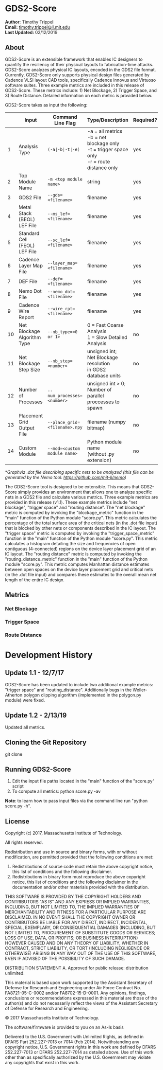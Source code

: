 # GDS2-Score

**Author:**			Timothy Trippel <br>
**Email:**			timothy.trippel@ll.mit.edu <br>
**Last Updated:**	02/12/2019 <br>

## About

GDS2-Score is an extensible framework that enables IC designers to quantify the resiliency of their physical layouts to fabrication-time attacks. GDS2-Score analyzes physical IC layouts, encoded in the GDS2 file format. Currently, GDS2-Score only supports physical design files generated by Cadence VLSI layout CAD tools, specifically Cadence Innovus and Virtuoso software suites. Three example metrics are included in this release of GDS2-Score. These metrics include: 1) Net Blockage, 2) Trigger Space, and 3) Route Distance. Detailed information on each metric is provided below.

GDS2-Score takes as input the following:

|    | Input                         | Command Line Flag             | Type/Description                                                                                                                     | Required? | Default |
|----|-------------------------------|-------------------------------|--------------------------------------------------------------------------------------------------------------------------------------|-----------|---------|
| 1  | Analysis Type                 | `(-a\|-b\|-t\|-e)`               | -a = all metrics<br> -b = net blockage only<br> -t = trigger space only<br> -r = route distance only | yes       | none    |
| 2  | Top Module Name               | `-m <top module name>`        | string                                                                                                                               | yes       | none    |
| 3  | GDS2 File                     | `--gds=<filename>`            | filename                                                                                                                             | yes       | none    |
| 4  | Metal Stack (BEOL) LEF File   | `--ms_lef=<filename>`         | filename                                                                                                                             | yes       | none    |
| 5  | Standard Cell (FEOL) LEF File | `--sc_lef=<filename>`         | filename                                                                                                                             | yes       | none    |
| 6  | Cadence Layer Map File        | `--layer_map=<filename>`      | filename                                                                                                                             | yes       | none    |
| 7  | DEF File                      | `--def=<filename>`            | filename                                                                                                                             | yes       | none    |
| 8  | Nemo Dot File                 | `--nemo_dot=<filename>`       | filename                                                                                                                             | yes       | none    |
| 9  | Cadence Wire Report           | `--wire_rpt=<filename>`       | filename                                                                                                                             | yes       | none    |
| 10 | Net Blockage Algorithm Type   | `--nb_type=<0 or 1>`          | 0 = Fast Coarse Analysis<br> 1 = Slow Detailed Analysis                                                                              | no        | 1       |
| 11 | Net Blockage Step Size        | `--nb_step=<number>`          | unsigned int;<br> Net Blockage resolution<br> in GDS2 database units                                                                 | no        | 1       |
| 12 | Number of Processes           | `--num_processes=<number>`    | unsigned int > 0;<br> Number of parallel<br>  proccesses to spawn                                                                    | no        | 1       |
| 13 | Placement Grid Output File    | `--place_grid=<filename>.npy` | filename (numpy bitmap)                                                                                                              | no        | NULL    |
| 14 | Custom Module                 | `--mod=<custom module name>`  | Python module name<br> (without .py extension)                                                                                       | no        | NULL    |

\**Graphviz .dot file describing specific nets to be analyzed (this file can be generated by the Nemo tool: https://github.com/mit-ll/nemo)*

The GDS2-Score tool is designed to be extensible. This means that GDS2-Score simply provides an environment that allows one to analyze specific nets in a GDS2 file and calculate various metrics. Three example metrics are provided in this release (v1.1). These example metrics include "net blockage", "trigger space" and "routing distance". The "net blockage" metric is computed by invoking the "blockage_metric" function in the "main" function of the Python module "score.py". This metric calculates the percentage of the total surface area of the critical nets (in the .dot file input) that is blocked by other nets or components described in the IC layout. The "trigger space" metric is computed by invoking the "trigger_space_metric" function in the "main" function of the Python module "score.py". This metric calculates a histogram detailing the size and frequencies of open contiguous (4-connected) regions on the device layer placement grid of an IC layout. The "routing distance" metric is computed by invoking the "routing_distance_metric" function in the "main" function of the Python module "score.py". This metric computes Manhattan distance estimates between open spaces on the device layer placement grid and critical nets (in the .dot file input) and compares these estimates to the overall mean net length of the entire IC design.

## Metrics

### Net Blockage
### Trigger Space
### Route Distance

# Development History

## Update 1.1 - 12/7/17
GDS2-Score has been updated to include two additional example metrics: "trigger space" and "routing_distance". Additionally bugs in the Weiler-Atherton polygon clipping algorithm (implemented in the polygon.py module) were fixed.

## Update 1.2 - 2/13/19
Updated all metrics.

## Cloning the Git Repository
git clone <GDS2-Score Repository URL>

## Running GDS2-Score

1. Edit the input file paths located in the "main" function of the "score.py" script
2. To compute all metrics: python score.py -av 

**Note**: to learn how to pass input files via the command line run "python score.py -h".

## License
Copyright (c) 2017, Massachusetts Institute of Technology.

All rights reserved.

Redistribution and use in source and binary forms, with or without
modification, are permitted provided that the following conditions are met:

1. Redistributions of source code must retain the above copyright notice, this
   list of conditions and the following disclaimer.
2. Redistributions in binary form must reproduce the above copyright notice,
   this list of conditions and the following disclaimer in the documentation
   and/or other materials provided with the distribution.

THIS SOFTWARE IS PROVIDED BY THE COPYRIGHT HOLDERS AND CONTRIBUTORS "AS IS" AND
ANY EXPRESS OR IMPLIED WARRANTIES, INCLUDING, BUT NOT LIMITED TO, THE IMPLIED
WARRANTIES OF MERCHANTABILITY AND FITNESS FOR A PARTICULAR PURPOSE ARE
DISCLAIMED. IN NO EVENT SHALL THE COPYRIGHT OWNER OR CONTRIBUTORS BE LIABLE FOR
ANY DIRECT, INDIRECT, INCIDENTAL, SPECIAL, EXEMPLARY, OR CONSEQUENTIAL DAMAGES
(INCLUDING, BUT NOT LIMITED TO, PROCUREMENT OF SUBSTITUTE GOODS OR SERVICES;
LOSS OF USE, DATA, OR PROFITS; OR BUSINESS INTERRUPTION) HOWEVER CAUSED AND
ON ANY THEORY OF LIABILITY, WHETHER IN CONTRACT, STRICT LIABILITY, OR TORT
(INCLUDING NEGLIGENCE OR OTHERWISE) ARISING IN ANY WAY OUT OF THE USE OF THIS
SOFTWARE, EVEN IF ADVISED OF THE POSSIBILITY OF SUCH DAMAGE.

DISTRIBUTION STATEMENT A. Approved for public release: distribution unlimited.

This material is based upon work supported by the Assistant Secretary of Defense
for Research and Engineering under Air Force Contract No. FA8721-05-C-0002
and/or FA8702-15-D-0001. Any opinions, findings, conclusions or recommendations
expressed in this material are those of the author(s) and do not necessarily
reflect the views of the Assistant Secretary of Defense for Research and
Engineering.

© 2017 Massachusetts Institute of Technology.

The software/firmware is provided to you on an As-Is basis

Delivered to the U.S. Government with Unlimited Rights, as defined in DFARS Part
252.227-7013 or 7014 (Feb 2014). Notwithstanding any copyright notice, U.S.
Government rights in this work are defined by DFARS 252.227-7013 or DFARS
252.227-7014 as detailed above. Use of this work other than as specifically
authorized by the U.S. Government may violate any copyrights that exist in this
work.
